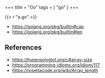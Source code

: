 +++
title = "Go"
tags = [ "go" ]
+++

{{< r "a.go" >}}

- <https://golang.org/pkg/builtin#cap>
- <https://golang.org/pkg/builtin#len>

## References

- <https://hyperpolyglot.org/c#array-size>
- <https://programming-idioms.org/idiom/117>
- <https://rosettacode.org/wiki/Array_length>
